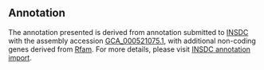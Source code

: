 

Annotation
----------

The annotation presented is derived from annotation submitted to
[INSDC](http://www.insdc.org) with the assembly accession
[GCA\_000521075.1](http://www.ebi.ac.uk/ena/data/view/GCA_000521075.1),
with additional non-coding genes derived from
[Rfam](http://rfam.xfam.org/). For more details, please visit [INSDC
annotation
import](http://ensemblgenomes.org/info/data/insdc_annotation).
